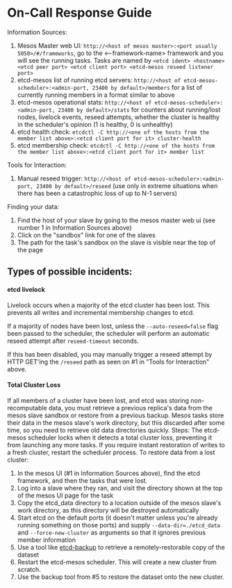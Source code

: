 # On-Call Response Guide

Information Sources:

1. Mesos Master web UI: `http://<host of mesos master>:<port usually 5050>/#/frameworks`, go to the <--framework-name> framework and you will see the running tasks.  Tasks are named by `<etcd ident> <hostname> <etcd peer port> <etcd client port> <etcd-mesos reseed listener port>` 
2. etcd-mesos list of running etcd servers: `http://<host of etcd-mesos-scheduler>:<admin-port, 23400 by default>/members` for a list of currently running members in a format similar to above
3. etcd-mesos operational stats: `http://<host of etcd-mesos-scheduler>:<admin-port, 23400 by default>/stats` for counters about running/lost nodes, livelock events, reseed attempts, whether the cluster is healthy in the scheduler's opinion (1 is healthy, 0 is unhealthy)
4. etcd health check: `etcdctl -C http://<one of the hosts from the member list above>:<etcd client port for it> cluster-health`
5. etcd membership check: `etcdctl -C http://<one of the hosts from the member list above>:<etcd client port for it> member list`

Tools for Interaction:

1. Manual reseed trigger: `http://<host of etcd-mesos-scheduler>:<admin-port, 23400 by default>/reseed` (use only in extreme situations when there has been a catastrophic loss of up to N-1 servers)

Finding your data:

1. Find the host of your slave by going to the mesos master web ui (see number 1 in Information Sources above)
2. Click on the "sandbox" link for one of the slaves
3. The path for the task's sandbox on the slave is visible near the top of the page

## Types of possible incidents:
#### etcd livelock
Livelock occurs when a majority of the etcd cluster has been lost.  This prevents all writes and incremental membership changes to etcd.

If a majority of nodes have been lost, unless the `--auto-reseed=false` flag been passed to the scheduler, the scheduler will perform an automatic reseed attempt after `reseed-timeout` seconds.

If this has been disabled, you may manually trigger a reseed attempt by HTTP GET'ing the `/reseed` path as seen on #1 in "Tools for Interaction" above.

#### Total Cluster Loss
If all members of a cluster have been lost, and etcd was storing non-recomputable data, you must retrieve a previous replica's data from the mesos slave sandbox or restore from a previous backup.  Mesos tasks store their data in the mesos slave's work directory, but this discarded after some time, so you need to retrieve old data directories quickly.  Steps:
The etcd-mesos scheduler locks when it detects a total cluster loss, preventing it from launching any more tasks.  If you require instant restoration of writes to a fresh cluster, restart the scheduler process.
To restore data from a lost cluster:
1. In the mesos UI (#1 in Information Sources above), find the etcd framework, and then the tasks that were lost.
2. Log into a slave where they ran, and visit the directory shown at the top of the mesos UI page for the task
3. Copy the etcd_data directory to a location outside of the mesos slave's work directory, as this directory will be destroyed automatically
4. Start etcd on the default ports (it doesn't matter unless you're already running something on those ports) and supply `--data-dir=./etcd_data` and `--force-new-cluster` as arguments so that it ignores previous member information
5. Use a tool like [etcd-backup](https://github.com/fanhattan/etcd-backup) to retrieve a remotely-restorable copy of the dataset
6. Restart the etcd-mesos scheduler.  This will create a new cluster from scratch.
7. Use the backup tool from #5 to restore the dataset onto the new cluster.
